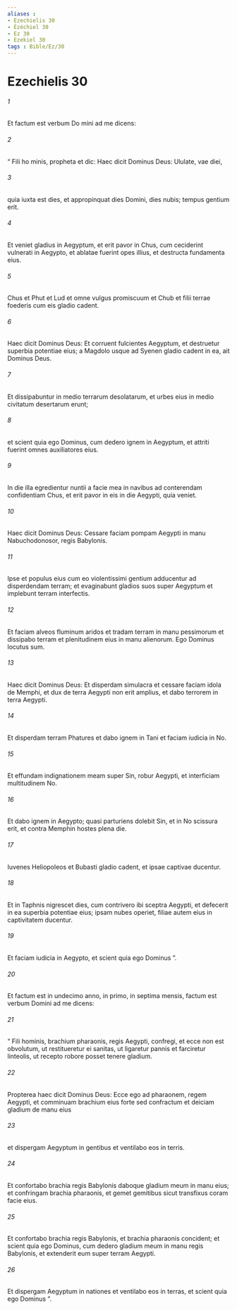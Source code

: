 ```yaml
---
aliases : 
- Ezechielis 30
- Ézéchiel 30
- Ez 30
- Ezekiel 30
tags : Bible/Ez/30
---
```


# Ezechielis 30

###### 1
Et factum est verbum Do mini ad me dicens: 
###### 2
“ Fili ho minis, propheta et dic: Haec dicit Dominus Deus: Ululate, vae diei,
###### 3
quia iuxta est dies, et appropinquat dies Domini, dies nubis; tempus gentium erit.
###### 4
Et veniet gladius in Aegyptum, et erit pavor in Chus, cum ceciderint vulnerati in Aegypto, et ablatae fuerint opes illius, et destructa fundamenta eius.
###### 5
Chus et Phut et Lud et omne vulgus promiscuum et Chub et filii terrae foederis cum eis gladio cadent.
###### 6
Haec dicit Dominus Deus: Et corruent fulcientes Aegyptum, et destruetur superbia potentiae eius; a Magdolo usque ad Syenen gladio cadent in ea, ait Dominus Deus.
###### 7
Et dissipabuntur in medio terrarum desolatarum, et urbes eius in medio civitatum desertarum erunt; 
###### 8
et scient quia ego Dominus, cum dedero ignem in Aegyptum, et attriti fuerint omnes auxiliatores eius.
###### 9
In die illa egredientur nuntii a facie mea in navibus ad conterendam confidentiam Chus, et erit pavor in eis in die Aegypti, quia veniet.
###### 10
Haec dicit Dominus Deus: Cessare faciam pompam Aegypti in manu Nabuchodonosor, regis Babylonis. 
###### 11
Ipse et populus eius cum eo violentissimi gentium adducentur ad disperdendam terram; et evaginabunt gladios suos super Aegyptum et implebunt terram interfectis. 
###### 12
Et faciam alveos fluminum aridos et tradam terram in manu pessimorum et dissipabo terram et plenitudinem eius in manu alienorum. Ego Dominus locutus sum.
###### 13
Haec dicit Dominus Deus: Et disperdam simulacra et cessare faciam idola de Memphi, et dux de terra Aegypti non erit amplius, et dabo terrorem in terra Aegypti.
###### 14
Et disperdam terram Phatures et dabo ignem in Tani et faciam iudicia in No.
###### 15
Et effundam indignationem meam super Sin, robur Aegypti, et interficiam multitudinem No. 
###### 16
Et dabo ignem in Aegypto; quasi parturiens dolebit Sin, et in No scissura erit, et contra Memphin hostes plena die. 
###### 17
Iuvenes Heliopoleos et Bubasti gladio cadent, et ipsae captivae ducentur. 
###### 18
Et in Taphnis nigrescet dies, cum contrivero ibi sceptra Aegypti, et defecerit in ea superbia potentiae eius; ipsam nubes operiet, filiae autem eius in captivitatem ducentur. 
###### 19
Et faciam iudicia in Aegypto, et scient quia ego Dominus ”.
###### 20
Et factum est in undecimo anno, in primo, in septima mensis, factum est verbum Domini ad me dicens: 
###### 21
“ Fili hominis, brachium pharaonis, regis Aegypti, confregi, et ecce non est obvolutum, ut restitueretur ei sanitas, ut ligaretur pannis et farciretur linteolis, ut recepto robore posset tenere gladium. 
###### 22
Propterea haec dicit Dominus Deus: Ecce ego ad pharaonem, regem Aegypti, et comminuam brachium eius forte sed confractum et deiciam gladium de manu eius 
###### 23
et dispergam Aegyptum in gentibus et ventilabo eos in terris. 
###### 24
Et confortabo brachia regis Babylonis daboque gladium meum in manu eius; et confringam brachia pharaonis, et gemet gemitibus sicut transfixus coram facie eius. 
###### 25
Et confortabo brachia regis Babylonis, et brachia pharaonis concident; et scient quia ego Dominus, cum dedero gladium meum in manu regis Babylonis, et extenderit eum super terram Aegypti. 
###### 26
Et dispergam Aegyptum in nationes et ventilabo eos in terras, et scient quia ego Dominus ”.

